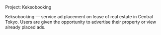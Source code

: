 Project: Keksobooking

Keksobooking — service ad placement on lease of real estate in Central Tokyo. Users are given the opportunity to advertise their property or view already placed ads.

